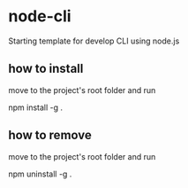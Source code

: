 # node-cli

Starting template for develop CLI using node.js

## how to install

move to the project's root folder and run

npm install -g .

## how to remove

move to the project's root folder and run

npm uninstall -g .

